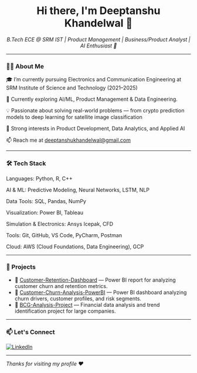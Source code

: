 <h1 align="center">Hi there, I'm Deeptanshu Khandelwal 👋</h1>

<p align="center">
  <em>B.Tech ECE @ SRM IST | Product Management | Business/Product Analyst | AI Enthusiast 🚀</em>
</p>

---

### 👩‍💻 About Me

🎓 I’m currently pursuing Electronics and Communication Engineering at SRM Institute of Science and Technology (2021–2025)

🚀 Currently exploring AI/ML, Product Management & Data Engineering.

💡 Passionate about solving real-world problems — from crypto prediction models to deep learning for satellite image classification

🧠 Strong interests in Product Development, Data Analytics, and Applied AI

📫 Reach me at deeptanshukhandelwal@gmail.com

---

### 🛠️ Tech Stack

Languages: Python, R, C++

AI & ML: Predictive Modeling, Neural Networks, LSTM, NLP

Data Tools: SQL, Pandas, NumPy

Visualization: Power BI, Tableau

Simulation & Electronics: Ansys Icepak, CFD

Tools: Git, GitHub, VS Code, PyCharm, Postman

Cloud: AWS (Cloud Foundations, Data Engineering), GCP

---

### 🚀 Projects

- 🔐 [Customer-Retention-Dashboard](https://github.com/deeeptanshu/Customer-Retention-Dashboard) — Power BI report for analyzing customer churn and retention metrics.
- 🏥 [Customer-Churn-Analysis-PowerBI](https://github.com/deeeptanshu/Customer-Churn-Analysis-PowerBI) — Power BI dashboard analyzing churn drivers, customer profiles, and risk segments.
- 💼 [BCG-Analysis-Project](https://github.com/deeeptanshu/BCGX-financial-analysis) — Financial data analysis and trend identification project for large companies.

---


### 📫 Let's Connect

[![LinkedIn](https://img.shields.io/badge/LinkedIn-blue?logo=linkedin&logoColor=white)](https://www.linkedin.com/in/deeptanshu-khandelwal/)


---

*Thanks for visiting my profile ❤️*
